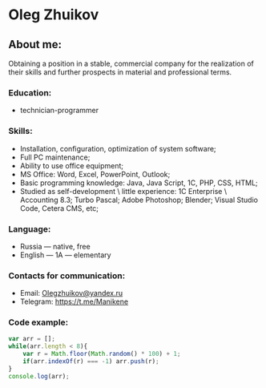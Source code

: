 # Oleg Zhuikov

## About me:
Obtaining a position in a stable, commercial company for the realization of their skills and further prospects in material and professional terms.

### Education:
- technician-programmer

### Skills:
- Installation, configuration, optimization of system software;
- Full PC maintenance;
- Ability to use office equipment;
- MS Office: Word, Excel, PowerPoint, Outlook;
- Basic programming knowledge: Java, Java Script, 1C, PHP, CSS, HTML;
- Studied as self-development \ little experience: 1C Enterprise \ Accounting 8.3; Turbo Pascal; Adobe Photoshop; Blender; Visual Studio Code, Cetera CMS, etc;

### Language:
- Russia — native, free
- English — 1A — elementary

### Contacts for communication:
- Email: Olegzhuikov@yandex.ru
- Telegram: https://t.me/Manikene

### Code example:
```javascript
var arr = [];
while(arr.length < 8){
    var r = Math.floor(Math.random() * 100) + 1;
    if(arr.indexOf(r) === -1) arr.push(r);
}
console.log(arr);
```
